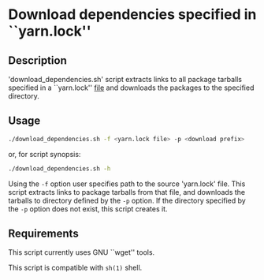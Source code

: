 # Download dependencies specified in \`\`yarn.lock''

## Description

'download\_dependencies.sh' script extracts links to all package
tarballs specified in a \`\`yarn.lock'' [file][1] and downloads the
packages to the specified directory.

## Usage

```sh
./download_dependencies.sh -f <yarn.lock file> -p <download prefix>
```

or, for script synopsis:

```sh
./download_dependencies.sh -h
```

Using the `-f` option user specifies path to the source 'yarn.lock'
file. This script extracts links to package tarballs from that file, and
downloads the tarballs to directory defined by the `-p` option. If the
directory specified by the `-p` option does not exist, this script
creates it.

## Requirements

This script currently uses GNU \`\`wget'' tools.

This script is compatible with `sh(1)` shell.

[1]: https://yarnpkg.com/en/docs/yarn-lock
